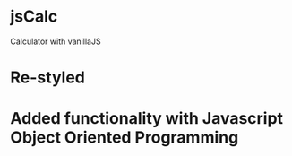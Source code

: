 # jsCalc
Calculator with vanillaJS 

# Re-styled

# Added functionality with Javascript Object Oriented Programming